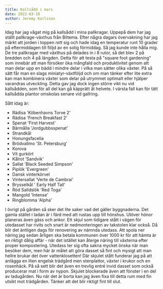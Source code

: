 ```yaml
---
title: Kallsådd i mars
date: 2022-03-18
author: Jeremy Karlsson
---
```


Idag har jag vågat mig på kallsådd i mina pallkragar. Uppepå dem har jag ställt pallkrage-växthus från Biltema. Efter några dagars övervakning har jag märkt att jorden i toppen <dfn title="tinat">rett</dfn> sig och hade idag en temperatur runt 10 grader på eftermiddagen till följd av en solig förmiddag. Så jag kunde inte hålla mig. De tre pallkragar med växthus på delades in i 8 rutor, så det blev 2 på bredden och 4 på längden. Detta för att testa på "square foot gardening" som innebär att man försöker öka mångfald och produktivitet genom att man delar upp en bädd i mindre delar i vilka man sätter olika växter. På så sätt får man en slags miniatyr-växtföljd och om man tänker efter lite extra kan man kombinera växter som delar på utrymmet optimalt eller hjälper varandras utveckling. Detta gav jag dock ingen större vikt nu vid kallsådden, som för all del kan gå käpprätt åt helvete. I värsta fall kan för tätt kallsådda plantor omskolas senare vid gallring.

Sått idag är:
- Rädisa 'Köbenhavns Torve 2'
- Rädisa 'French Breakfast 2'
- Spenat 'First Harvest'
- Bärmålla 'Jordgubbsspenat'
- Strandkål
- Honungsfacelia
- Brödvallmo 'St. Petersburg'
- Korova
- Vit gurkört
- Kålrot 'Sandvik'
- Sallat 'Black Seeded Simpson'
- Piplök 'Evergreen'
- Dansk vinterkörvel
- Vintersallat 'Verte de Cambrai'
- Brysselkål ' Early Half Tall'
- Röd Salldslök 'Red Toga'
- Mangold 'Intense'
- Ringblomma 'Alpha'

I övrigt på gården så sker det lite saker vad det gäller byggnaderna. Det gamla stället i ladan är i färd med att rustas upp till hönshus. Utöver hönor planeras även gäss och ankor. Ett skjul som tidigare stått i vägen för utedasset har rivits och snart är nedmonteringen av takstolen klar också. Då blir det äntligen dags för renovering av nämnda utedass. Att spola ner näring jag sedan årligen ska betala kommunen över 1000 kr för att hämta är en riktigt dålig affär - när det istället kan återge näring till växterna efter proper kompostering. Utedass ter sig ofta sakna mycket önska när man besöker dem, men här är målet att göra dasset så fint och mysigt att man hellre brukar det över vattenklosetten! Där skjulet stått funderar jag på att anlägga en liten engelsk trädgård men stenplattor, växter i krukor och en rosenhäck. På så sett blir det även en trevlig entré invid dasset som också producerar mat i form av nypon. Skjulet blockerade även att fönster i en del av ladugården. Nu när det är borta kan jag även fixa till detta rum med fin utsikt mot trädgården. Tänker att det blir riktigt fint till slut.
